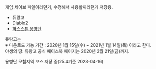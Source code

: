 게임 세이브 파일이라던가, 수정해서 사용할꺼라던가 저장용.
<ul>
<li>듀랑고</li>
<li>Diablo2</li>
  <li><a href="https://hearthstone.blizzard.com/ko-kr/news/23699737" target=_blank>하스스톤 용병단</a></li>
</ul>
<p>듀랑고는<br>
※ 다운로드 가능 기간 : 2020년 1월 15일(수) ~ 2021년 1월 14일(목) 이라고 한다.<br>
야생의 땅: 듀랑고 공식 페이스북 페이지는 2020년 2월 21일(금)까지.
</p>
<p>용병단 모험지역 보스 저장 중(25.4기준 2023-04-16)</p>
